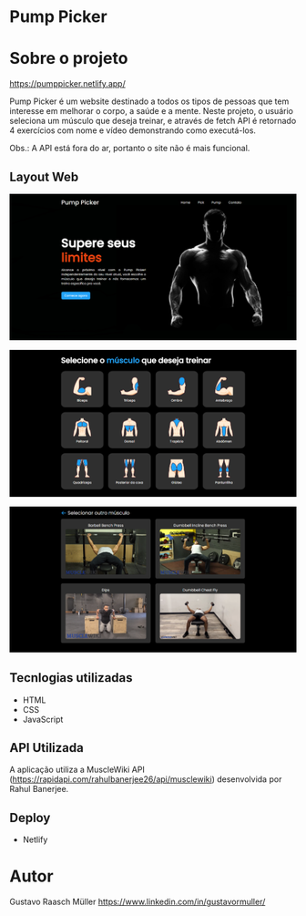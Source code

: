 # Pump Picker

# Sobre o projeto

https://pumppicker.netlify.app/

Pump Picker é um website destinado a todos os tipos de pessoas que tem interesse em melhorar o corpo, a saúde e a mente. Neste projeto, o usuário seleciona um músculo que deseja treinar, e através de fetch API é retornado 4 exercícios com nome e vídeo demonstrando como executá-los.

Obs.: A API está fora do ar, portanto o site não é mais funcional.

## Layout Web
![Home](https://github.com/gustavormuller/pump-picker/blob/master/preview/home.png)

![Pick](https://github.com/gustavormuller/pump-picker/blob/master/preview/pick.png)

![Pump](https://github.com/gustavormuller/pump-picker/blob/master/preview/pump.png)

## Tecnlogias utilizadas

- HTML
- CSS
- JavaScript

## API Utilizada

A aplicação utiliza a MuscleWiki API (https://rapidapi.com/rahulbanerjee26/api/musclewiki) desenvolvida por Rahul Banerjee.

## Deploy

- Netlify

# Autor

Gustavo Raasch Müller
https://www.linkedin.com/in/gustavormuller/

